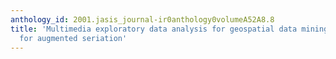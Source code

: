 ```yaml
---
anthology_id: 2001.jasis_journal-ir0anthology0volumeA52A8.8
title: 'Multimedia exploratory data analysis for geospatial data mining: The case
  for augmented seriation'
---
```

